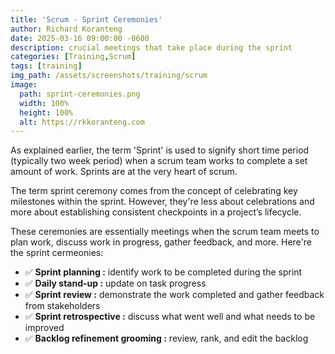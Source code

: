 ```yaml
---
title: 'Scrum - Sprint Ceremonies'
author: Richard Koranteng
date: 2025-03-16 09:00:00 -0600
description: crucial meetings that take place during the sprint
categories: [Training,Scrum]
tags: [training]
img_path: /assets/screenshots/training/scrum
image:
  path: sprint-ceremonies.png
  width: 100%
  height: 100%
  alt: https://rkkoranteng.com
---
```


As explained earlier, the term 'Sprint' is used to signify short time period (typically two week period) when a scrum team works to complete a set amount of work. Sprints are at the very heart of scrum.

The term sprint ceremony comes from the concept of celebrating key milestones within the sprint. However, they're less about celebrations and more about establishing consistent checkpoints in a project’s lifecycle.

These ceremonies are essentially meetings when the scrum team meets to plan work, discuss work in progress, gather feedback, and more. Here're the sprint cermeonies:

- ✅ **Sprint planning :** identify work to be completed during the sprint
- ✅ **Daily stand-up :** update on task progress
- ✅ **Sprint review :** demonstrate the work completed and gather feedback from stakeholders
- ✅ **Sprint retrospective :** discuss what went well and what needs to be improved
- ✅ **Backlog refinement grooming :** review, rank, and edit the backlog

